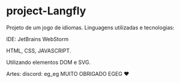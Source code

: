 # project-Langfly

Projeto de um jogo de idiomas.
Linguagens utilizadas e tecnologias:

IDE: JetBrains WebStorm

HTML,
CSS,
JAVASCRIPT.

Utilizando elementos DOM e SVG.

Artes: discord: eg_eg
MUITO OBRIGADO EGEG ❤

